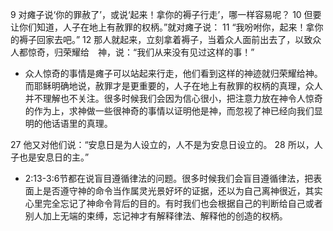 9 对瘫子说‘你的罪赦了’，或说‘起来！拿你的褥子行走’，哪一样容易呢？ 10 但要让你们知道，人子在地上有赦罪的权柄。”就对瘫子说： 11 “我吩咐你，起来！拿你的褥子回家去吧。” 12 那人就起来，立刻拿着褥子，当着众人面前出去了，以致众人都惊奇，归荣耀给　神，说：“我们从来没有见过这样的事！”

- 众人惊奇的事情是瘫子可以站起来行走，他们看到这样的神迹就归荣耀给神。而耶稣明确地说，赦罪才是更重要的，人子在地上有赦罪的权柄的真理，众人并不理解也不关注。很多时候我们会因为信心很小，把注意力放在神令人惊奇的作为上，求神做一些很神奇的事情以证明他是神，而忽视了神已经向我们显明的他话语里的真理。

27 他又对他们说：“安息日是为人设立的，人不是为安息日设立的。 28 所以，人子也是安息日的主。”

- 2:13-3:6节都在说盲目遵循律法的问题。很多时候我们会盲目遵循律法，把表面上是否遵守神的命令当作属灵光景好坏的证据，还以为自己离神很近，其实心里完全忘记了神命令背后的目的。有时我们也会根据自己的判断给自己或者别人加上无端的束缚，忘记神才有解释律法、解释他的创造的权柄。
